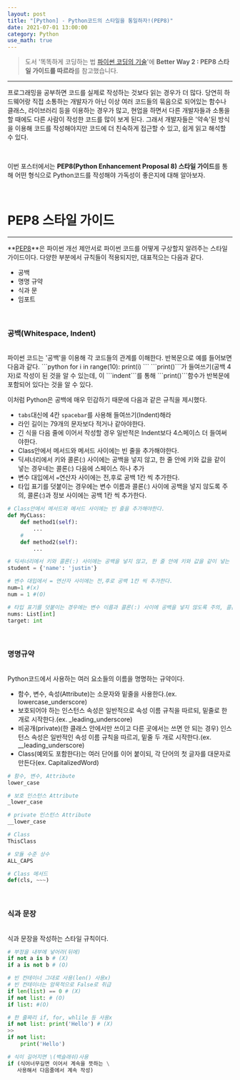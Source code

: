 ```yaml
---
layout: post
title: "[Python] - Python코드의 스타일을 통일하자!(PEP8)"
date: 2021-07-01 13:00:00
category: Python
use_math: true
---
```


> 도서 '똑똑하게 코딩하는 법 [파이썬 코딩의 기술](https://www.gilbut.co.kr/book/view?bookcode=BN002890)'에 **Better Way 2 : PEP8 스타일 가이드를 따르라**를 참고했습니다.

<hr>

프로그래밍을 공부하면 코드를 실제로 작성하는 것보다 읽는 경우가 더 많다. 당연히 하드웨어랑 직접 소통하는 개발자가 아닌 이상 여러 코드들의 묶음으로 되어있는 함수나 클래스, 라이브러리 등을 이용하는 경우가 많고, 현업을 하면서 다른 개발자들과 소통을 할 때에도 다른 사람이 작성한 코드를 많이 보게 된다. 그래서 개발자들은 '약속'된 방식을 이용해 코드를 작성해야지만 코드에 더 친숙하게 접근할 수 있고, 쉽게 읽고 해석할 수 있다.

<br>

이번 포스터에서는 **PEP8(Python Enhancement Proposal 8) 스타일 가이드**를 통해 어떤 형식으로 Python코드를  작성해야 가독성이 좋은지에 대해 알아보자.

<br>

# PEP8 스타일 가이드
<hr>

**[PEP8](https://www.python.org/dev/peps/pep-0008/)**은 파이썬 개선 제안서로 파이썬 코드를 어떻게 구상할지 알려주는 스타일 가이드이다. 다양한 부분에서 규칙들이 적용되지만, 대표적으는 다음과 같다.
- 공백
- 명명 규약
- 식과 문
- 임포트

<br>

### 공백(Whitespace, Indent)
<br>
파이썬 코드는 '공백'을 이용해 각 코드들의 관계를 이해한다. 반복문으로 예를 들어보면 다음과 같다.
```python
for i in range(10):
    print(i)
```
```print()```가 들여쓰기(공백 4자)로 작성이 된 것을 알 수 있는데, 이 ```indent```를 통해 ```print()```함수가 반복문에 포함되어 있다는 것을 알 수 있다.

이처럼 Python은 공백에 매우 민감하기 때문에 다음과 같은 규칙을 제시했다.
- ```tabs```대신에 4칸 ```spacebar```를 사용해 들여쓰기(Indent)해라
- 라인 길이는 79개의 문자보다 적거나 같아야한다.
- 긴 식을 다음 줄에 이어서 작성할 경우 일반적은 Indent보다 4스페이스 더 들여써야한다.
- Class안에서 메서드와 메서드 사이에는 빈 줄을 추가해야한다.
- 딕셔너리에서 키와 콜론(:) 사이에는 공백을 넣지 않고, 한 줄 안에 키와 값을 같이 넣는 경우네는 콜론(:) 다음에 스페이스 하나 추가
- 변수 대입에서 ```=```연산자 사이에는 전,후로 공백 1칸 씩 추가한다.
- 타입 표기를 덧붙이는 경우에는 변수 이름과 콜론(:) 사이에 공백을 넣지 않도록 주의, 콜론(:)과 정보 사이에는 공백 1칸 씩 추가한다.

```python
# Class안에서 메서드와 메서드 사이에는 빈 줄을 추가해야한다.
def MyCLass:
    def method1(self):
        ...
    #
    def method2(self):
        ...

# 딕셔너리에서 키와 콜론(:) 사이에는 공백을 넣지 않고, 한 줄 안에 키와 값을 같이 넣는 경우네는 콜론(:) 다음에 스페이스 하나 추가
student = {'name': 'justin'}

# 변수 대입에서 = 연산자 사이에는 전,후로 공백 1칸 씩 추가한다.
num=1 #(x)
num = 1 #(O)

# 타입 표기를 덧붙이는 경우에는 변수 이름과 콜론(:) 사이에 공백을 넣지 않도록 주의, 콜론(:)과 정보 사이에는 공백 1칸 씩 추가한다.
nums: List[int]
target: int
```

<br>

### 명명규약
<br>
Python코드에서 사용하는 여러 요소들의 이름을 명명하는 규약이다.

- 함수, 변수, 속성(Attribute)는 소문자와 밑줄을 사용한다.(ex. lowercase_underscore)
- 보호되어야 하는 인스턴스 속성은 일반적으로 속성 이름 규칙을 따르되, 밑줄로 한 개로 시작한다.(ex.  _leading_underscore)
- 비공개(private)(한 클래스 안에서만 쓰이고 다른 곳에서는 쓰면 안 되는 경우) 인스턴스 속성은 일반적인 속성 이름 규칙을 따르괴, 밑줄 두 개로 시작한다.(ex. __leading_underscore)
- Class(예외도 포함한다)는 여러 단어를 이어 붙이되, 각 단어의 첫 글자를 대문자로 만든다(ex. CapitalizedWord)
```python
# 함수, 변수, Attribute
lower_case

# 보호 인스턴스 Attribute
_lower_case

# private 인스턴스 Attribute
__lower_case

# Class
ThisClass

# 모듈 수준 상수
ALL_CAPS

# Class 메서드
def(cls, ~~~)
```

<br>

### 식과 문장
<br>
식과 문장을 작성하는 스타일 규칙이다.<br>

```python
# 부정을 내부에 넣어라(뒤에)
if not a is b # (X)
if a is not b # (O)

# 빈 컨테이너 그대로 사용(len() 사용x)
# 빈 컨테이너는 암묵적으로 False로 취급
if len(list) == 0 # (X)
if not list: # (O)
if list: #(O)

# 한 줄짜리 if, for, whlile 등 사용x
if not list: print('Hello') # (X)
>>
if not list:
    print('Hello')

# 식이 길어지면 \(백슬래쉬)사용
if (식어너무길면 이어서 계속을 뜻하는 \
   사용해서 다음줄에서 계속 작성)
```